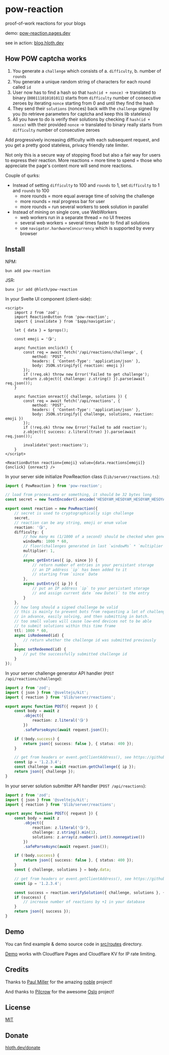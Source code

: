 # pow-reaction

proof-of-work reactions for your blogs

demo: [pow-reaction.pages.dev](https://pow-reaction.pages.dev)

see in action: [blog.hloth.dev](https://blog.hloth.dev)

## How POW captcha works

1. You generate a `challenge` which consists of a. `difficulty`, b. number of `rounds`
2. You generate a unique random string of characters for each round called `id`
3. User now has to find a hash so that `hash(id + nonce)` -> translated to binary (`000111010101011`) starts from `difficulty` number of consecutive zeroes by iterating `nonce` starting from 0 and until they find the hash
4. They send their `solutions` (nonces) back with the `challenge` signed by you (to retrieve parameters for captcha and keep this lib stateless)
5. All you have to do is verify their solutions by checking if `hash(id + nonce)` with their provided `nonce` -> translated to binary really starts from `difficulty` number of consecutive zeroes

Add progressively increasing difficulty with each subsequent request, and you get a pretty good stateless, privacy friendly rate limiter.

Not only this is a secure way of stopping flood but also a fair way for users to express their reaction. More reactions = more time to spend = those who appreciate the page's content more will send more reactions.

Couple of qurks:

- Instead of setting `difficulty` to 100 and `rounds` to 1, set `difficulty` to 1 and `rounds` to 100
  - more rounds = more equal average time of solving the challenge
  - more rounds = real progress bar for user
  - more rounds = run several workers to seek solution in parallel
- Instead of mining on single core, use WebWorkers
  - web workers run in a separate thread = no UI freezes
  - several web workers = several times faster to find all solutions
  - use `navigator.hardwareConcurrency` which is supported by every browser

## Install

NPM:

```
bun add pow-reaction
```

JSR:

```
bunx jsr add @hloth/pow-reaction
```

In your Svelte UI component (client-side):

```svelte
<script>
	import z from 'zod';
	import ReactionButton from 'pow-reaction';
	import { invalidate } from '$app/navigation';

	let { data } = $props();

	const emoji = '😘';

	async function onclick() {
		const req = await fetch('/api/reactions/challenge', {
			method: 'POST',
			headers: { 'Content-Type': 'application/json' },
			body: JSON.stringify({ reaction: emoji })
		});
		if (!req.ok) throw new Error('Failed to get challenge');
		return z.object({ challenge: z.string() }).parse(await req.json());
	}

	async function onreact({ challenge, solutions }) {
		const req = await fetch('/api/reactions', {
			method: 'POST',
			headers: { 'Content-Type': 'application/json' },
			body: JSON.stringify({ challenge, solutions, reaction: emoji })
		});
		if (!req.ok) throw new Error('Failed to add reaction');
		z.object({ success: z.literal(true) }).parse(await req.json());

		invalidate('post:reactions');
	}
</script>

<ReactionButton reaction={emoji} value={data.reactions[emoji]} {onclick} {onreact} />
```

In your server side initialize PowReaction class (`lib/server/reactions.ts`):

```ts
import { PowReaction } from 'pow-reaction';

// load from process.env or something, it should be 32 bytes long
const secret = new TextEncoder().encode('HESOYAM_HESOYAM_HESOYAM_HESOYAM!');

export const reaction = new PowReaction({
	// secret is used to cryptographically sign challenge
	secret,
	// reaction can be any string, emoji or enum value
	reaction: '😘',
	difficulty: {
		// how many ms (1/1000 of a second) should be checked when generating a challenge
		windowMs: 1000 * 60,
		// floor(challenges generated in last `windowMs` * `multiplier`) = number of leading zero bytes in the challenge
		multiplier: 1,
		//
		async getEntries({ ip, since }) {
			// return number of entries in your persistant storage
			// an IP address `ip` has been added to it
			// starting from `since` Date
		},
		async putEntry({ ip }) {
			// put an IP address `ip` to your persistant storage
			// and assign current date `new Date()` to the entry
		}
	},
	// how long should a signed challenge be valid
	// this is mainly to prevent bots from requesting a lot of challenges
	// in advance, easily solving, and then submitting in batch.
	// too small values will cause low-end devices not to be able
	// to submit solutions within this time frame
	ttl: 1000 * 60,
	async isRedeemed(id) {
		// return whether the challenge id was submitted previously
	},
	async setRedeemed(id) {
		// put the successfully submitted challenge id
	}
});
```

In your server challenge generator API handler (`POST /api/reactions/challenge`):

```ts
import z from 'zod';
import { json } from '@sveltejs/kit';
import { reaction } from '$lib/server/reactions';

export async function POST({ request }) {
	const body = await z
		.object({
			reaction: z.literal('😘')
		})
		.safeParseAsync(await request.json());

	if (!body.success) {
		return json({ success: false }, { status: 400 });
	}

	// get from headers or event.getClientAddress(), see https://github.com/sveltejs/kit/pull/4289
	const ip = '1.2.3.4';
	const challenge = await reaction.getChallenge({ ip });
	return json({ challenge });
}
```

In your server solution submitter API handler (`POST /api/reactions`):

```ts
import z from 'zod';
import { json } from '@sveltejs/kit';
import { reaction } from '$lib/server/reactions';

export async function POST({ request }) {
	const body = await z
		.object({
			reaction: z.literal('😘'),
			challenge: z.string().min(1),
			solutions: z.array(z.number().int().nonnegative())
		})
		.safeParseAsync(await request.json());

	if (!body.success) {
		return json({ success: false }, { status: 400 });
	}
	const { challenge, solutions } = body.data;

	// get from headers or event.getClientAddress(), see https://github.com/sveltejs/kit/pull/4289
	const ip = '1.2.3.4';

	const success = reaction.verifySolution({ challenge, solutions }, { ip });
	if (success) {
		// increase number of reactions by +1 in your database
	}
	return json({ success });
}
```

## Demo

You can find example & demo source code in [src/routes](./src/routes/) directory.

[Demo](https://pow-reaction.pages.dev) works with Cloudflare Pages and Cloudflare KV for IP rate limiting.

## Credits

Thanks to [Paul Miller](https://github.com/paulmillr) for the amazing [noble](https://paulmillr.com/noble/) project!

And thanks to [Pilcrow](https://github.com/pilcrowOnPaper) for the awesome [Oslo](https://oslojs.dev/) project!

## License

[MIT](./LICENSE)

## Donate

[hloth.dev/donate](https://hloth.dev/donate)
